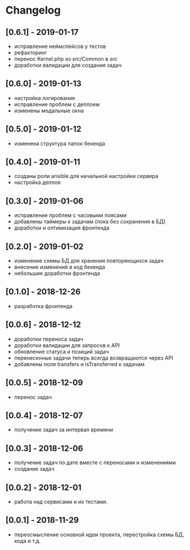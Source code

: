# Changelog

## [0.6.1] - 2019-01-17

- исправление неймспейсов у тестов
- рефакторинг
- перенос Kernel.php из src/Common в src
- доработки валидации для создания задач

## [0.6.0] - 2019-01-13

- настройка логирования
- исправление проблем с деплоем
- изменены модальные окна

## [0.5.0] - 2019-01-12

- изменена структура папок бекенда

## [0.4.0] - 2019-01-11

- созданы роли ansible для начальной настройки сервера
- настройка деплоя

## [0.3.0] - 2019-01-06

- исправление проблем с часовыми поясами
- добавлены таймеры к задачам (пока без сохранения в БД)
- доработки и оптимизация фронтенда

## [0.2.0] - 2019-01-02

- изменение схемы БД для хранения повторяющихся задач
- внесение изменений в код бекенда
- небольшие доработки фронтенда

## [0.1.0] - 2018-12-26

- разработка фронтенда

## [0.0.6] - 2018-12-12

- доработки переноса задач
- доработки валидации для запросов к API
- обновление статуса и позиций задач
- перенесенные задачи теперь всегда возвращаются через API
- добавлены поля transfers и isTransferred к задачам

## [0.0.5] - 2018-12-09

- перенос задач

## [0.0.4] - 2018-12-07

- получение задач за интервал времени

## [0.0.3] - 2018-12-06

- получение задач по дате вместе с переносами и изменениями
- создание задач

## [0.0.2] - 2018-12-01

- работа над сервисами и их тестами.

## [0.0.1] - 2018-11-29

- переосмысление основной идеи проекта, перестройка схемы БД, кода и т.д.